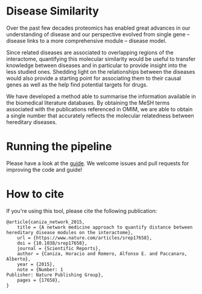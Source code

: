 # Disease Similarity

Over the past few decades proteomics has enabled great advances in our understanding of disease and our perspective evolved from single gene – disease links to a more comprehensive module – disease model.

Since related diseases are associated to overlapping regions of the interactome, quantifying this molecular similarity would be useful to transfer knowledge between diseases and in particular to provide insight into the less studied ones. Shedding light on the relationships between the diseases would also provide a starting point for associating them to their causal genes as well as the help find potential targets for drugs.

We have developed a method able to summarise the information available in the biomedical literature databases. By obtaining the MeSH terms associated with the publications referenced in OMIM, we are able to obtain a single number that accurately reflects the molecular relatedness between hereditary diseases.


# Running the pipeline

Please have a look at the [guide](https://github.com/paccanarolab/dissim/wiki/Running-the-pipeline). We welcome issues and pull requests for improving the code and guide!

# How to cite

If you're using this tool, please cite the following publication:

```
@article{caniza_network_2015,
	title = {A network medicine approach to quantify distance between hereditary disease modules on the interactome},
	url = {https://www.nature.com/articles/srep17658},
	doi = {10.1038/srep17658},
	journal = {Scientific Reports},
	author = {Caniza, Horacio and Romero, Alfonso E. and Paccanaro, Alberto},
	year = {2015},
	note = {Number: 1
Publisher: Nature Publishing Group},
	pages = {17658},
}
```
